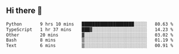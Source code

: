 ## Hi there 👋

<!--START_SECTION:waka-->

```txt
Python       9 hrs 10 mins   ████████████████████░░░░░   80.63 %
TypeScript   1 hr 37 mins    ███▓░░░░░░░░░░░░░░░░░░░░░   14.23 %
Other        20 mins         ▓░░░░░░░░░░░░░░░░░░░░░░░░   03.02 %
Bash         8 mins          ▒░░░░░░░░░░░░░░░░░░░░░░░░   01.19 %
Text         6 mins          ▒░░░░░░░░░░░░░░░░░░░░░░░░   00.91 %
```

<!--END_SECTION:waka-->
